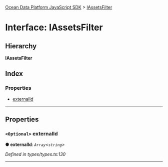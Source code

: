 [Ocean Data Platform JavaScript SDK](../README.md) > [IAssetsFilter](../interfaces/iassetsfilter.md)

# Interface: IAssetsFilter

## Hierarchy

**IAssetsFilter**

## Index

### Properties

* [externalId](iassetsfilter.md#externalid)

---

## Properties

<a id="externalid"></a>

### `<Optional>` externalId

**● externalId**: *`Array`<`string`>*

*Defined in types/types.ts:130*

___

